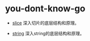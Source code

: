 # you-dont-know-go

* [slice](https://darjun.github.io/2021/05/09/youdontknowgo/slice)
  深入切片的底层结构和原理。

* [string](https://darjun.github.io/2021/05/18/youdontknowgo/string)
  深入string的底层结构和原理。